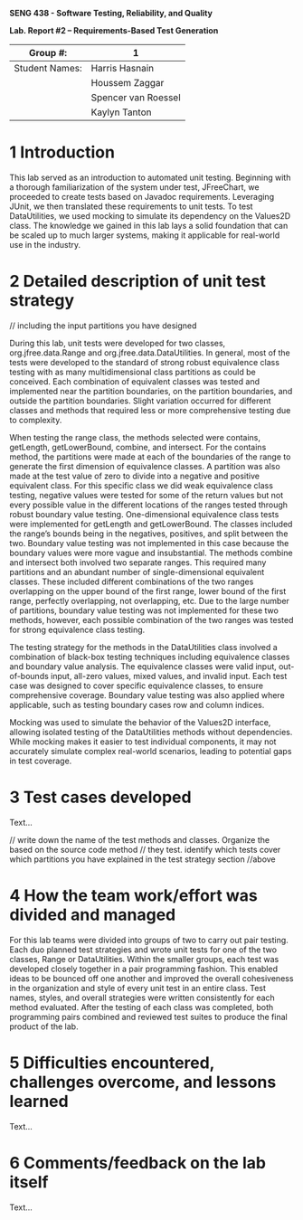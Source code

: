 **SENG 438 - Software Testing, Reliability, and Quality**

**Lab. Report \#2 – Requirements-Based Test Generation**

| Group \#:      |  1   |
| -------------- | --- |
| Student Names: |   Harris Hasnain   |
|                |   Houssem Zaggar  |
|                |   Spencer van Roessel  |
|                |   Kaylyn Tanton |

# 1 Introduction

This lab served as an introduction to automated unit testing. Beginning with a thorough familiarization of the system under test, JFreeChart, we proceeded to create tests based on Javadoc requirements. Leveraging JUnit, we then translated these requirements to unit tests. To test DataUtilities, we used mocking to simulate its dependency on the Values2D class. The knowledge we gained in this lab lays a solid foundation that can be scaled up to much larger systems, making it applicable for real-world use in the industry.

# 2 Detailed description of unit test strategy

// including the input partitions you have designed

During this lab, unit tests were developed for two classes, org.jfree.data.Range and org.jfree.data.DataUtilities. In general, most of the tests were developed to the standard of strong robust equivalence class testing with as many multidimensional class partitions as could be conceived. Each combination of equivalent classes was tested and implemented near the partition boundaries, on the partition boundaries, and outside the partition boundaries. Slight variation occurred for different classes and methods that required less or more comprehensive testing due to complexity. 

When testing the range class, the methods selected were contains, getLength, getLowerBound, combine, and intersect. For the contains method, the partitions were made at each of the boundaries of the range to generate the first dimension of equivalence classes. A partition was also made at the test value of zero to divide into a negative and positive equivalent class. For this specific class we did weak equivalence class testing, negative values were tested for some of the return values but not every possible value in the different locations of the ranges tested through robust boundary value testing. One-dimensional equivalence class tests were implemented for getLength and getLowerBound. The classes included the range’s bounds being in the negatives, positives, and split between the two. Boundary value testing was not implemented in this case because the boundary values were more vague and insubstantial. The methods combine and intersect both involved two separate ranges. This required many partitions and an abundant number of single-dimensional equivalent classes. These included different combinations of the two ranges overlapping on the upper bound of the first range, lower bound of the first range, perfectly overlapping, not overlapping, etc. Due to the large number of partitions, boundary value testing was not implemented for these two methods, however, each possible combination of the two ranges was tested for strong equivalence class testing. 

The testing strategy for the methods in the DataUtilities class involved a combination of black-box testing techniques including equivalence classes and boundary value analysis. The equivalence classes were valid input, out-of-bounds input, all-zero values, mixed values, and invalid input. Each test case was designed to cover specific equivalence classes, to ensure comprehensive coverage. Boundary value testing was also applied where applicable, such as testing boundary cases row and column indices. 

Mocking was used to simulate the behavior of the Values2D interface, allowing isolated testing of the DataUtilities methods without dependencies. While mocking makes it easier to test individual components, it may not accurately simulate complex real-world scenarios, leading to potential gaps in test coverage.

# 3 Test cases developed

Text…

// write down the name of the test methods and classes. Organize the based on
the source code method // they test. identify which tests cover which partitions
you have explained in the test strategy section //above

# 4 How the team work/effort was divided and managed

For this lab teams were divided into groups of two to carry out pair testing. Each duo planned test strategies and wrote unit tests for one of the two classes, Range or DataUtilities. Within the smaller groups, each test was developed closely together in a pair programming fashion. This enabled ideas to be bounced off one another and improved the overall cohesiveness in the organization and style of every unit test in an entire class. Test names, styles, and overall strategies were written consistently for each method evaluated. After the testing of each class was completed, both programming pairs combined and reviewed test suites to produce the final product of the lab. 

# 5 Difficulties encountered, challenges overcome, and lessons learned

Text…

# 6 Comments/feedback on the lab itself

Text…
